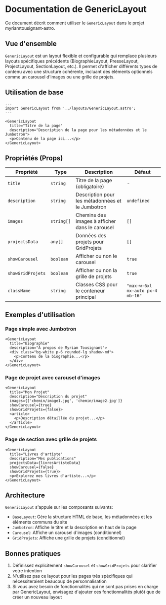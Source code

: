 <!-- Dernière mise à jour: 11 juin 2025 -->
# Documentation de GenericLayout

Ce document décrit comment utiliser le `GenericLayout` dans le projet myriamtousignant-astro.

## Vue d'ensemble

`GenericLayout` est un layout flexible et configurable qui remplace plusieurs layouts spécifiques précédents (BiographieLayout, PresseLayout, ProjectLayout, SectionLayout, etc.). Il permet d'afficher différents types de contenu avec une structure cohérente, incluant des éléments optionnels comme un carousel d'images ou une grille de projets.

## Utilisation de base

```astro
---
import GenericLayout from '../layouts/GenericLayout.astro';
---

<GenericLayout
  title="Titre de la page"
  description="Description de la page pour les métadonnées et le Jumbotron">
  <p>Contenu de la page ici...</p>
</GenericLayout>
```

## Propriétés (Props)

| Propriété | Type | Description | Défaut |
|-----------|------|-------------|--------|
| `title` | `string` | Titre de la page (obligatoire) | - |
| `description` | `string` | Description pour les métadonnées et le Jumbotron | `undefined` |
| `images` | `string[]` | Chemins des images à afficher dans le carousel | `[]` |
| `projectsData` | `any[]` | Données des projets pour GridProjets | `[]` |
| `showCarousel` | `boolean` | Afficher ou non le carousel | `true` |
| `showGridProjets` | `boolean` | Afficher ou non la grille de projets | `true` |
| `className` | `string` | Classes CSS pour le conteneur principal | `"max-w-6xl mx-auto px-4 mb-16"` |

## Exemples d'utilisation

### Page simple avec Jumbotron

```astro
<GenericLayout
  title="Biographie"
  description="À propos de Myriam Tousignant">
  <div class="bg-white p-6 rounded-lg shadow-md">
    <p>Contenu de la biographie...</p>
  </div>
</GenericLayout>
```

### Page de projet avec carousel d'images

```astro
<GenericLayout
  title="Mon Projet"
  description="Description du projet"
  images={['chemin/image1.jpg', 'chemin/image2.jpg']}
  showCarousel={true}
  showGridProjets={false}>
  <article>
    <p>Description détaillée du projet...</p>
  </article>
</GenericLayout>
```

### Page de section avec grille de projets

```astro
<GenericLayout
  title="Livres d'artiste"
  description="Mes publications"
  projectsData={livresArtisteData}
  showCarousel={false}
  showGridProjets={true}>
  <p>Explorez mes livres d'artiste...</p>
</GenericLayout>
```

## Architecture

`GenericLayout` s'appuie sur les composants suivants:

- `BaseLayout`: Gère la structure HTML de base, les métadonnées et les éléments communs du site
- `Jumbotron`: Affiche le titre et la description en haut de la page
- `Carousel`: Affiche un carousel d'images (conditionnel)
- `GridProjets`: Affiche une grille de projets (conditionnel)

## Bonnes pratiques

1. Définissez explicitement `showCarousel` et `showGridProjets` pour clarifier votre intention
2. N'utilisez pas ce layout pour les pages très spécifiques qui nécessiteraient beaucoup de personnalisation
3. Si vous avez besoin de fonctionnalités qui ne sont pas prises en charge par GenericLayout, envisagez d'ajouter ces fonctionnalités plutôt que de créer un nouveau layout

